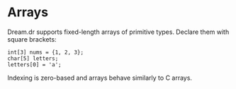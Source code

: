 # Arrays

Dream.dr supports fixed-length arrays of primitive types. Declare them with square brackets:

```dream
int[3] nums = {1, 2, 3};
char[5] letters;
letters[0] = 'a';
```

Indexing is zero-based and arrays behave similarly to C arrays.

